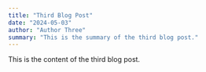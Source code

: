 ```yaml
---
title: "Third Blog Post"
date: "2024-05-03"
author: "Author Three"
summary: "This is the summary of the third blog post."
---
```


This is the content of the third blog post.
